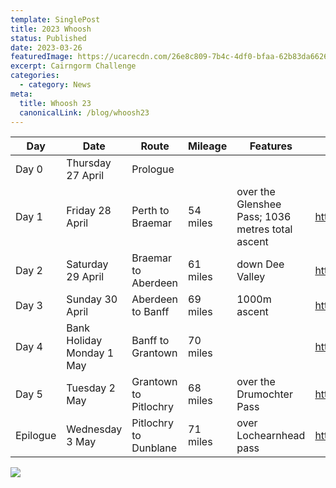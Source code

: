 ```yaml
---
template: SinglePost
title: 2023 Whoosh
status: Published
date: 2023-03-26
featuredImage: https://ucarecdn.com/26e8c809-7b4c-4df0-bfaa-62b83da66268/
excerpt: Cairngorm Challenge
categories:
  - category: News
meta:
  title: Whoosh 23
  canonicalLink: /blog/whoosh23
---
```

| Day       | Date                      | Route                 | Mileage  | Features                                         | Map                  |
| --------- | ------------------------- | --------------------- | -------- | ------------------------------------------------ | -------------------- |
| D﻿ay 0    | Thursday 27 April         | Prologue              |          |                                                  |                      |
| ﻿Day 1    | Friday 28 April           | Perth to Braemar      | 54 miles | over the Glenshee Pass; 1036 metres total ascent | https://out.ac/fUnxg |
| ﻿Day 2    | Saturday 29 April         | Braemar to Aberdeen   | 61 miles | down Dee Valley                                  | https://out.ac/fUnxn |
| ﻿Day 3    | Sunday 30 April           | Aberdeen to Banff     | 69 miles | 1000m ascent                                     | https://out.ac/fUnxr |
| ﻿Day 4    | Bank Holiday Monday 1 May | Banff to Grantown     | 70 miles |                                                  | https://out.ac/fUnvO |
| ﻿Day 5    | Tuesday 2 May             | Grantown to Pitlochry | 68 miles | over the Drumochter Pass                         | https://out.ac/fUnvB |
| ﻿Epilogue | Wednesday 3 May           | Pitlochry to Dunblane | 71 miles | over Lochearnhead pass                           | https://out.ac/fUnvA |



![](https://ucarecdn.com/caace0a0-27dd-4110-a93f-eef69658b2d1/)